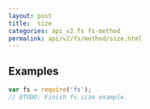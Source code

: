 ```yaml
---
layout: post
title:  size
categories: api_v2 fs fs-method
permalink: api/v2/fs/method/size.html
---
```


## Examples

```javascript
var fs = require('fs');
// @TODO: Finish fs.size example.
```








